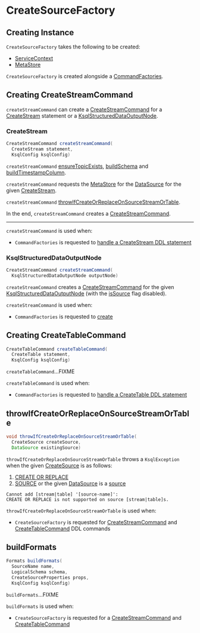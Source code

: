 # CreateSourceFactory

## Creating Instance

`CreateSourceFactory` takes the following to be created:

* <span id="serviceContext"> [ServiceContext](ServiceContext.md)
* <span id="metaStore"> [MetaStore](MetaStore.md)

`CreateSourceFactory` is created alongside a [CommandFactories](CommandFactories.md#createSourceFactory).

## <span id="createStreamCommand"> Creating CreateStreamCommand

`createStreamCommand` can create a [CreateStreamCommand](CreateStreamCommand.md) for a [CreateStream](#createStreamCommand-CreateStream) statement or a [KsqlStructuredDataOutputNode](#createStreamCommand-KsqlStructuredDataOutputNode).

### <span id="createStreamCommand-CreateStream"> CreateStream

```java
CreateStreamCommand createStreamCommand(
  CreateStream statement,
  KsqlConfig ksqlConfig)
```

`createStreamCommand` [ensureTopicExists](#ensureTopicExists), [buildSchema](#buildSchema) and [buildTimestampColumn](#buildTimestampColumn).

`createStreamCommand` requests the [MetaStore](#metaStore) for the [DataSource](MetaStore.md#getSource) for the given [CreateStream](parser/CreateStream.md).

`createStreamCommand` [throwIfCreateOrReplaceOnSourceStreamOrTable](#throwIfCreateOrReplaceOnSourceStreamOrTable).

In the end, `createStreamCommand` creates a [CreateStreamCommand](CreateStreamCommand.md).

---

`createStreamCommand` is used when:

* `CommandFactories` is requested to [handle a CreateStream DDL statement](CommandFactories.md#handleCreateStream)

### <span id="createStreamCommand-KsqlStructuredDataOutputNode"> KsqlStructuredDataOutputNode

```java
CreateStreamCommand createStreamCommand(
  KsqlStructuredDataOutputNode outputNode)
```

`createStreamCommand` creates a [CreateStreamCommand](CreateStreamCommand.md) for the given [KsqlStructuredDataOutputNode](planner/KsqlStructuredDataOutputNode.md) (with the [isSource](CreateStreamCommand.md#isSource) flag disabled).

`createStreamCommand` is used when:

* `CommandFactories` is requested to [create](CommandFactories.md#create)

## <span id="createTableCommand"> Creating CreateTableCommand

```java
CreateTableCommand createTableCommand(
  CreateTable statement,
  KsqlConfig ksqlConfig)
```

`createTableCommand`...FIXME

`createTableCommand` is used when:

* `CommandFactories` is requested to [handle a CreateTable DDL statement](CommandFactories.md#handleCreateTable)

## <span id="throwIfCreateOrReplaceOnSourceStreamOrTable"> throwIfCreateOrReplaceOnSourceStreamOrTable

```java
void throwIfCreateOrReplaceOnSourceStreamOrTable(
  CreateSource createSource,
  DataSource existingSource)
```

`throwIfCreateOrReplaceOnSourceStreamOrTable` throws a `KsqlException` when the given [CreateSource](parser/CreateSource.md) is as follows:

1. [CREATE OR REPLACE](parser/CreateSource.md#isOrReplace)
1. [SOURCE](parser/CreateSource.md#isSource) or the given [DataSource](DataSource.md) is a [source](DataSource.md#isSource)

```text
Cannot add [stream|table] '[source-name]':
CREATE OR REPLACE is not supported on source [stream|table]s.
```

`throwIfCreateOrReplaceOnSourceStreamOrTable` is used when:

* `CreateSourceFactory` is requested for [CreateStreamCommand](#createStreamCommand) and [CreateTableCommand](#createTableCommand) DDL commands

## <span id="buildFormats"> buildFormats

```java
Formats buildFormats(
  SourceName name,
  LogicalSchema schema,
  CreateSourceProperties props,
  KsqlConfig ksqlConfig)
```

`buildFormats`...FIXME

`buildFormats` is used when:

* `CreateSourceFactory` is requested for a [CreateStreamCommand](CreateSourceFactory.md#createStreamCommand) and [CreateTableCommand](CreateSourceFactory.md#createTableCommand)
